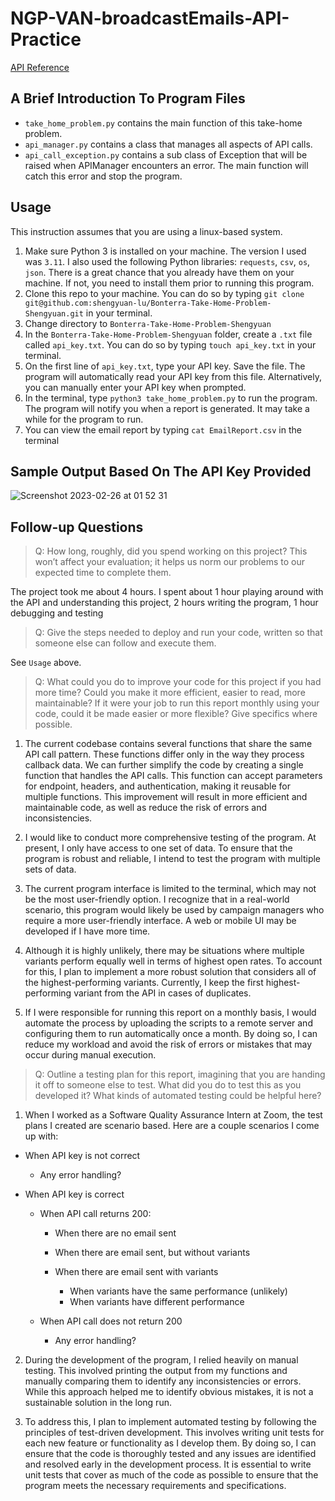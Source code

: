 # NGP-VAN-broadcastEmails-API-Practice
[API Reference](https://docs.ngpvan.com/reference/broadcastemails)

## A Brief Introduction To Program Files
- ```take_home_problem.py``` contains the main function of this take-home problem.
- ```api_manager.py``` contains a class that manages all aspects of API calls.
- ```api_call_exception.py``` contains a sub class of Exception that will be raised when APIManager encounters an error. The main function will catch this error and stop the program.


## Usage
This instruction assumes that you are using a linux-based system.

  1. Make sure Python 3 is installed on your machine. The version I used was ```3.11```. I also used the following Python libraries: ```requests```, ```csv```, ```os```, ```json```. There is a great chance that you already have them on your machine. If not, you need to install them prior to running this program.
  2. Clone this repo to your machine. You can do so by typing ```git clone git@github.com:shengyuan-lu/Bonterra-Take-Home-Problem-Shengyuan.git``` in your terminal.
  3. Change directory to ```Bonterra-Take-Home-Problem-Shengyuan```
  4. In the ```Bonterra-Take-Home-Problem-Shengyuan``` folder, create a ```.txt``` file called ```api_key.txt```. You can do so by typing ```touch api_key.txt``` in your terminal.
  5. On the first line of ```api_key.txt```, type your API key. Save the file. The program will automatically read your API key from this file. Alternatively, you can manually enter your API key when prompted.
  6. In the terminal, type ```python3 take_home_problem.py``` to run the program. The program will notify you when a report is generated. It may take a while for the program to run.
  7. You can view the email report by typing ```cat EmailReport.csv``` in the terminal

## Sample Output Based On The API Key Provided
![Screenshot 2023-02-26 at 01 52 31](https://user-images.githubusercontent.com/70995597/221403767-782ec7ba-8a65-4c98-8140-1f6fc92a28bc.jpg)

## Follow-up Questions
> Q: How long, roughly, did you spend working on this project? This won’t affect your evaluation; it helps us norm our problems to our expected time to complete them.

The project took me about 4 hours. I spent about 1 hour playing around with the API and understanding this project, 2 hours writing the program, 1 hour debugging and testing

> Q: Give the steps needed to deploy and run your code, written so that someone else can follow and execute them.

See ```Usage``` above.

> Q: What could you do to improve your code for this project if you had more time? Could you make it more efficient, easier to read, more maintainable? If it were your job to run this report monthly using your code, could it be made easier or more flexible? Give specifics where possible.

1. The current codebase contains several functions that share the same API call pattern. These functions differ only in the way they process callback data.  We can further simplify the code by creating a single function that handles the API calls. This function can accept parameters for endpoint, headers, and authentication, making it reusable for multiple functions. This improvement will result in more efficient and maintainable code, as well as reduce the risk of errors and inconsistencies. 

2. I would like to conduct more comprehensive testing of the program. At present, I only have access to one set of data. To ensure that the program is robust and reliable, I intend to test the program with multiple sets of data.

3. The current program interface is limited to the terminal, which may not be the most user-friendly option. I recognize that in a real-world scenario, this program would likely be used by campaign managers who require a more user-friendly interface. A web or mobile UI may be developed if I have more time.

4. Although it is highly unlikely, there may be situations where multiple variants perform equally well in terms of highest open rates. To account for this, I plan to implement a more robust solution that considers all of the highest-performing variants. Currently, I keep the first highest-performing variant from the API in cases of duplicates. 

5. If I were responsible for running this report on a monthly basis, I would automate the process by uploading the scripts to a remote server and configuring them to run automatically once a month. By doing so, I can reduce my workload and avoid the risk of errors or mistakes that may occur during manual execution.

> Q: Outline a testing plan for this report, imagining that you are handing it off to someone else to test. What did you do to test this as you developed it? What kinds of automated testing could be helpful here?

1. When I worked as a Software Quality Assurance Intern at Zoom, the test plans I created are scenario based. Here are a couple scenarios I come up with:

- When API key is not correct
  - Any error handling?

- When API key is correct

  - When API call returns 200:
    
    - When there are no email sent
    
    - When there are email sent, but without variants
    
    - When there are email sent with variants
    
      - When variants have the same performance (unlikely)
      - When variants have different performance

  - When API call does not return 200
    - Any error handling?

2. During the development of the program, I relied heavily on manual testing. This involved printing the output from my functions and manually comparing them to identify any inconsistencies or errors. While this approach helped me to identify obvious mistakes, it is not a sustainable solution in the long run.

3. To address this, I plan to implement automated testing by following the principles of test-driven development. This involves writing unit tests for each new feature or functionality as I develop them. By doing so, I can ensure that the code is thoroughly tested and any issues are identified and resolved early in the development process. It is essential to write unit tests that cover as much of the code as possible to ensure that the program meets the necessary requirements and specifications.
